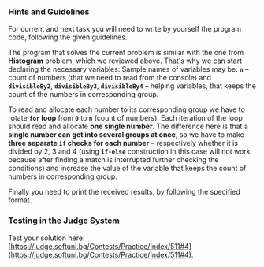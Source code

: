 ### Hints and Guidelines

For current and next task you will need to write by yourself the program code, following the given guidelines.

The program that solves the current problem is similar with the one from **Histogram** problem, which we reviewed above. That's why we can start declaring the necessary variables:
Sample names of variables may be: **`n`** – count of numbers (that we need to read from the console) and **`divisibleBy2`**, **`divisibleBy3`**, **`divisibleBy4`** – helping variables, that keeps the count of the numbers in corresponding group.

To read and allocate each number to its corresponding group we have to rotate **`for` loop** from **`0`** to **`n`** (count of numbers). Each iteration of the loop should read and allocate **one single number**. The difference here is that a **single number can get into several groups at once**, so we have to make **three separate `if` checks for each number** – respectively whether it is divided by 2, 3 and 4 (using **`if-else`** construction in this case will not work, because after finding a match is interrupted further checking the conditions) and increase the value of the variable that keeps the count of numbers in corresponding group.

Finally you need to print the received results, by following the specified format.

### Testing in the Judge System

Test your solution here: [https://judge.softuni.bg/Contests/Practice/Index/511#4](https://judge.softuni.bg/Contests/Practice/Index/511#4).